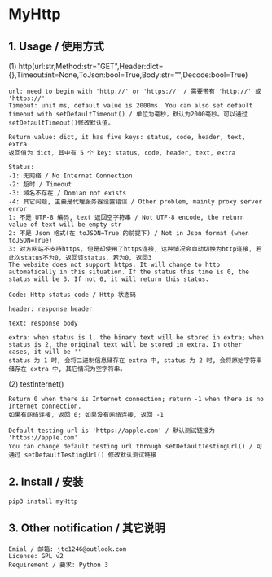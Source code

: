 # MyHttp

## 1. Usage / 使用方式

(1) http(url:str,Method:str="GET",Header:dict={},Timeout:int=None,ToJson:bool=True,Body:str="",Decode:bool=True)

    url: need to begin with 'http://' or 'https://' / 需要带有 'http://' 或 'https://'
    Timeout: unit ms, default value is 2000ms. You can also set default timeout with setDefaultTimeout() / 单位为毫秒，默认为2000毫秒。可以通过setDefaultTimeout()修改默认值。
    
    Return value: dict, it has five keys: status, code, header, text, extra
    返回值为 dict, 其中有 5 个 key: status, code, header, text, extra
    
    Status:
    -1: 无网络 / No Internet Connection
    -2: 超时 / Timeout
    -3: 域名不存在 / Domian not exists
    -4: 其它问题, 主要是代理服务器设置错误 / Other problem, mainly proxy server error
    1: 不是 UTF-8 编码, text 返回空字符串 / Not UTF-8 encode, the return value of text will be empty str
    2: 不是 Json 格式(在 toJSON=True 的前提下) / Not in Json format (when toJSON=True)
    3: 对方网站不支持https, 但是却使用了https连接, 这种情况会自动切换为http连接, 若此次status不为0, 返回该status, 若为0, 返回3
    The website does not support https. It will change to http automatically in this situation. If the status this time is 0, the status will be 3. If not 0, it will return this status.
    
    Code: Http status code / Http 状态码
    
    header: response header
    
    text: response body
    
    extra: when status is 1, the binary text will be stored in extra; when status is 2, the original text will be stored in extra. In other cases, it will be ''
    status 为 1 时, 会将二进制信息储存在 extra 中, status 为 2 时, 会将原始字符串储存在 extra 中, 其它情况为空字符串。

(2) testInternet()
    
    Return 0 when there is Internet connection; return -1 when there is no Internet connection.
    如果有网络连接, 返回 0; 如果没有网络连接, 返回 -1
    
    Default testing url is 'https://apple.com' / 默认测试链接为 'https://apple.com'
    You can change default testing url through setDefaultTestingUrl() / 可通过 setDefaultTestingUrl() 修改默认测试链接
    
## 2. Install / 安装
    
    pip3 install myHttp

## 3. Other notification / 其它说明

    Emial / 邮箱: jtc1246@outlook.com
    License: GPL v2
    Requirement / 要求: Python 3
